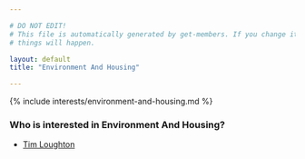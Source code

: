 ```yaml
---

# DO NOT EDIT!
# This file is automatically generated by get-members. If you change it, bad
# things will happen.

layout: default
title: "Environment And Housing"

---
```


{% include interests/environment-and-housing.md %}

### Who is interested in Environment And Housing?


* [Tim Loughton](members/tim-loughton.html)
